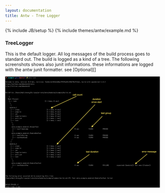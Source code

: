 ```yaml
---
layout: documentation
title: Antw - Tree Logger
---
```

{% include JB/setup %}
{% include themes/antw/example.md %}

### TreeLogger
This is the default logger. All log messages of the build process goes to standard out. The build is logged as a kind of a tree. The following screenshots shows also junit informations. these informations are logged with the antw junit formatter. see [Optional][]

![TreeLogger](tree_logger.png)
